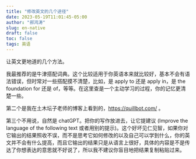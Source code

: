 ```yaml
---
title: "修改英文的几个途径"
date: 2023-05-19T11:01:45-05:00
author: "郝鸿涛"
slug: en-native
draft: false
toc: false
tags: 英语
---
```


让英文更地道的几个方法。

我最推荐的是牛津搭配词典。这个比较适用于你英语本来就比较好，基本不会有语法错误，但时常对一些搭配摸不清楚，比如，是 apply to 还是 apply in，是 the foundation for 还是 of，等等。在这里查是一个主动学习的过程，你的记忆更清楚一些。

第二个是我在土木坛子老师的博客上看到的，https://quillbot.com/ 。

第三个不用说，自然是 chatGPT。把你的写作放进去，让它提建议 (Improve the language of the following text 或者用别的提示)。这个好坏见仁见智，如果你对它输出的结果照收不误，而不是思考它如何修改的以及自己可以学到什么，你的英文并不会有什么提高，而且它输出的结果只是从语言上很好，具体的内容是不是传达了你想表达的意思就不好说了，所以我不建议你盲目地把结果复制粘贴过来。
